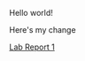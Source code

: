 Hello world!

Here's my change

[Lab Report 1](https://jordan-nishi.github.io/<your-lab-reports-repo>/lab-report-1-week-2.html)